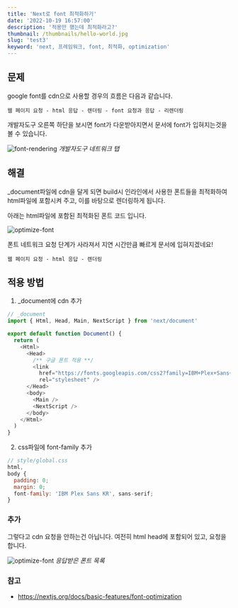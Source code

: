 ```yaml
---
title: 'Next로 font 최적화하기'
date: '2022-10-19 16:57:00'
description: '적용만 했는데 최적화라고?'
thumbnail: /thumbnails/hello-world.jpg
slug: 'test3'
keyword: 'next, 프레임워크, font, 최적화, optimization'
---
```


## 문제

google font를 cdn으로 사용할 경우의 흐름은 다음과 같습니다. 

```
웹 페이지 요청 - html 응답 - 렌더링 - font 요청과 응답 - 리렌더링
```

개발자도구 오른쪽 하단을 보시면 font가 다운받아지면서 문서에 font가 입혀지는것을 볼 수 있습니다.  

![font-rendering](/assets/blog/font_rendering.gif)
*개발자도구 네트워크 탭*

## 해결

_document파일에 cdn을 달게 되면 build시 인라인에서 사용한 폰트들을 최적화하여 html파일에 포함시켜 주고, 이를 바탕으로 렌더링하게 됩니다. 

아래는 html파일에 포함된 최적화된 폰트 코드 입니다. 

![optimize-font](/assets/blog/font_optimization.png)

폰트 네트워크 요청 단계가 사라져서 지연 시간만큼 빠르게 문서에 입혀지겠네요!

```
웹 페이지 요청 - html 응답 - 렌더링
```


## 적용 방법

1. _document에 cdn 추가
``` javascript
// _document
import { Html, Head, Main, NextScript } from 'next/document'

export default function Document() {
  return (
    <Html>
      <Head>
        /** 구글 폰트 적용 **/
        <link 
          href="https://fonts.googleapis.com/css2?family=IBM+Plex+Sans+KR&display=swap" 
          rel="stylesheet" />
      </Head>
      <body>
        <Main />
        <NextScript />
      </body>
    </Html>
  )
}
```

2. css파일에 font-family 추가

``` javascript
// style/global.css
html,
body {
  padding: 0;
  margin: 0;
  font-family: 'IBM Plex Sans KR', sans-serif;
}
```

### 추가
그렇다고 cdn 요청을 안하는건 아닙니다. 여전히 html head에 포함되어 있고, 요청을 합니다.

![optimize-font](/assets/blog/font_cdn.png)
*응답받은 폰트 목록*

### 참고
- <https://nextjs.org/docs/basic-features/font-optimization>